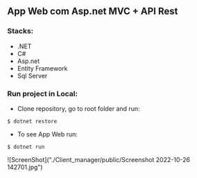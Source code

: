 ## App Web com Asp.net MVC + API Rest

### Stacks:

* .NET
* C#
* Asp.net
* Entity Framework
* Sql Server


### Run project in Local:

* Clone repository, go to root folder and run:
```
$ dotnet restore
```
* To see App Web run:
```
$ dotnet run
```

![ScreenShot]("./Client_manager/public/Screenshot 2022-10-26 142701.jpg")
